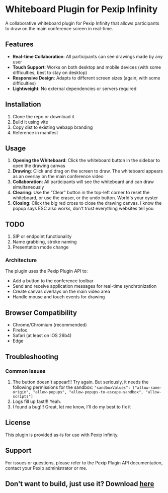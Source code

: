 # Whiteboard Plugin for Pexip Infinity

A collaborative whiteboard plugin for Pexip Infinity that allows participants to draw on the main conference screen in real-time.

## Features

- **Real-time Collaboration**: All participants can see drawings made by any user
- **Touch Support**: Works on both desktop and mobile devices (with some difficulties, best to stay on desktop)
- **Responsive Design**: Adapts to different screen sizes (again, with some difficulties)
- **Lightweight**: No external dependencies or servers required

## Installation

1. Clone the repo or download it
2. Build it using vite
3. Copy dist to existing webapp branding
4. Reference in manifest
   
## Usage

1. **Opening the Whiteboard**: Click the whiteboard button in the sidebar to open the drawing canvas
2. **Drawing**: Click and drag on the screen to draw. The whiteboard appears as an overlay on the main conference video
3. **Collaboration**: All participants will see the whiteboard and can draw simultaneously
4. **Clearing**: Use the "Clear" button in the top-left corner to reset the whiteboard, or use the eraser, or the undo button. World's your oyster
5. **Closing**: Click the big red cross to close the drawing canvas. I know the popup says ESC also works, don't trust everything websites tell you

## TODO

1. SIP or endpoint functionality
2. Name grabbing, stroke naming
3. Presentation mode change

### Architecture

The plugin uses the Pexip Plugin API to:
- Add a button to the conference toolbar
- Send and receive application messages for real-time synchronization
- Create canvas overlays on the main video area
- Handle mouse and touch events for drawing

## Browser Compatibility

- Chrome/Chromium (recommended)
- Firefox
- Safari (at least on iOS 26b4)
- Edge

## Troubleshooting

### Common Issues

1. The button doesn't appear!!! 
   Try again. But seriously, it needs the following permissions for the sandbox: `"sandboxValues": ["allow-same-origin", "allow-popups", "allow-popups-to-escape-sandbox", "allow-scripts"]`
2. Logs fill up fast!!!
   Yeah.
4. I found a bug!!! 
   Great, let me know, I'll do my best to fix it

## License

This plugin is provided as-is for use with Pexip Infinity. 

## Support

For issues or questions, please refer to the Pexip Plugin API documentation, contact your Pexip administrator or me.

## Don't want to build, just use it? Download [here](https://github.com/xxdr4gon/pexip-whiteboard/blob/ca7a6073c5700fdf94d7071c35432a530e513507/whiteboard.zip)
